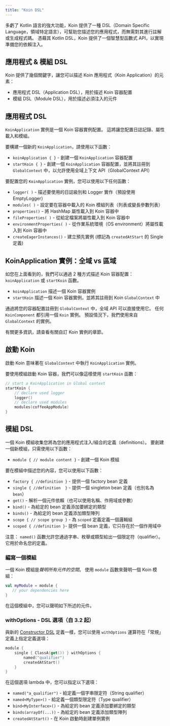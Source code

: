 ```yaml
---
title: "Koin DSL"
---
```

多虧了 Kotlin 語言的強大功能，Koin 提供了一種 DSL（Domain Specific Language，領域特定語言），可幫助您描述您的應用程式，而無需對其進行註解或生成程式碼。 憑藉其 Kotlin DSL，Koin 提供了一個智慧型函數式 API，以實現準備您的依賴注入。

## 應用程式 & 模組 DSL

Koin 提供了幾個關鍵字，讓您可以描述 Koin 應用程式（Koin Application）的元素：

- 應用程式 DSL（Application DSL），用於描述 Koin 容器配置
- 模組 DSL（Module DSL），用於描述必須注入的元件

## 應用程式 DSL

`KoinApplication` 實例是一個 Koin 容器實例配置。 這將讓您配置日誌記錄、屬性載入和模組。

要構建一個新的 `KoinApplication`，請使用以下函數：

* `koinApplication { }` - 創建一個 `KoinApplication` 容器配置
* `startKoin { }` - 創建一個 `KoinApplication` 容器配置，並將其註冊到 `GlobalContext` 中，以允許使用全域上下文 API（GlobalContext API）

要配置您的 `KoinApplication` 實例，您可以使用以下任何函數：

* `logger( )` - 描述要使用的日誌級別和 Logger 實作（預設使用 EmptyLogger）
* `modules( )` - 設定要在容器中載入的 Koin 模組列表（列表或變長參數列表）
* `properties()` - 將 HashMap 屬性載入到 Koin 容器中
* `fileProperties( )` - 從給定檔案將屬性載入到 Koin 容器中
* `environmentProperties( )` - 從作業系統環境（OS environment）將屬性載入到 Koin 容器中
* `createEagerInstances()` - 建立預先實例 (標記為 `createdAtStart` 的 Single 定義)

## KoinApplication 實例：全域 vs 區域

如您在上面看到的，我們可以通過 2 種方式描述 Koin 容器配置： `koinApplication` 或 `startKoin` 函數。

- `koinApplication` 描述一個 Koin 容器實例
- `startKoin` 描述一個 Koin 容器實例，並將其註冊到 Koin `GlobalContext` 中

通過將您的容器配置註冊到 `GlobalContext` 中，全域 API 可以直接使用它。 任何 `KoinComponent` 都引用一個 `Koin` 實例。 預設情況下，我們使用來自 `GlobalContext` 的實例。

有關更多資訊，請查看有關自訂 Koin 實例的章節。

## 啟動 Koin

啟動 Koin 意味著在 `GlobalContext` 中執行 `KoinApplication` 實例。

要使用模組啟動 Koin 容器，我們可以像這樣使用 `startKoin` 函數：

```kotlin
// start a KoinApplication in Global context
startKoin {
    // declare used logger
    logger()
    // declare used modules
    modules(coffeeAppModule)
}
```

## 模組 DSL

一個 Koin 模組收集您將為您的應用程式注入/組合的定義（definitions）。 要創建一個新模組，只需使用以下函數：

* `module { // module content }` - 創建一個 Koin 模組

要在模組中描述您的內容，您可以使用以下函數：

* `factory { //definition }` - 提供一個 factory bean 定義
* `single { //definition  }` - 提供一個 singleton bean 定義（也別名為 `bean`）
* `get()` - 解析一個元件依賴（也可以使用名稱、作用域或參數）
* `bind()` - 為給定的 bean 定義添加要綁定的類型
* `binds()` - 為給定的 bean 定義添加類型陣列
* `scope { // scope group }` - 為 `scoped` 定義定義一個邏輯組
* `scoped { //definition }`- 提供一個 bean 定義，它只存在於一個作用域中

注意： `named()` 函數允許您通過字串、枚舉或類型給出一個限定符（qualifier）。 它用於命名您的定義。

### 編寫一個模組

一個 Koin 模組是*聲明所有元件的空間*。 使用 `module` 函數來聲明一個 Koin 模組：

```kotlin
val myModule = module {
   // your dependencies here
}
```

在這個模組中，您可以聲明如下所述的元件。

### withOptions - DSL 選項（自 3.2 起）

與新的 [Constructor DSL](./dsl-update.md) 定義一樣，您可以使用 `withOptions` 運算符在「常規」定義上指定定義選項：

```kotlin
module {
    single { ClassA(get()) } withOptions { 
        named("qualifier")
        createdAtStart()
    }
}
```

在這個選項 lambda 中，您可以指定以下選項：

* `named("a_qualifier")` - 給定義一個字串限定符（String qualifier）
* `named<MyType>()` - 給定義一個類型限定符（Type qualifier）
* `bind<MyInterface>()` - 為給定的 bean 定義添加要綁定的類型
* `binds(arrayOf(...))` - 為給定的 bean 定義添加類型陣列
* `createdAtStart()` - 在 Koin 啟動時創建單例實例